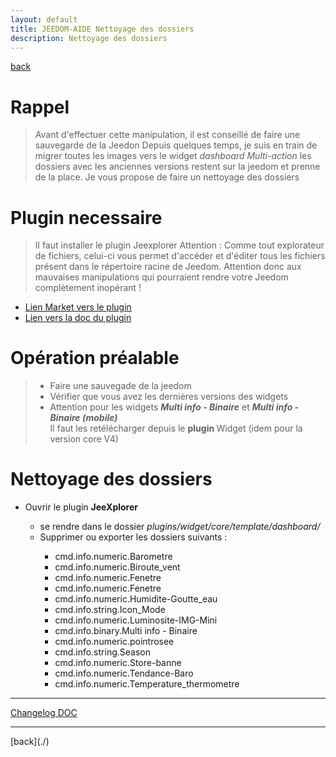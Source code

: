 ```yaml
---
layout: default
title: JEEDOM-AIDE Nettoyage des dossiers
description: Nettoyage des dossiers
---
```

[back](./)
# Rappel 
<blockquote>
Avant d'effectuer cette manipulation, il est conseillé de faire une sauvegarde de la Jeedon
Depuis quelques temps, je suis en train de migrer toutes les images vers le widget <i>dashboard Multi-action</i> les dossiers avec les anciennes versions restent sur la jeedom et prenne de la place.
Je vous propose de faire un nettoyage des dossiers

</blockquote>

# Plugin necessaire
<blockquote>
Il faut installer le plugin Jeexplorer
    Attention : Comme tout explorateur de fichiers, celui-ci vous permet d'accéder et d'éditer tous les fichiers présent dans le répertoire racine de Jeedom. Attention donc aux mauvaises manipulations qui pourraient rendre votre Jeedom complètement inopérant !
</blockquote>
<ul>
    <li><a href="https://www.jeedom.com/market/index.php?v=d&p=market&type=plugin&categorie=programming&&name=JeeXplorer">Lien Market vers le plugin</a></li>
    <li><a href="https://kiboost.github.io/jeedom_docs/plugins/jeexplorer/fr_FR/">Lien vers la doc du plugin</a></li>
    
</ul>

# Opération préalable
<blockquote>
    <ul>
        <li>Faire une sauvegade de la jeedom</li>
        <li>Vérifier que vous avez les dernières versions des widgets</li>
        <li>Attention pour les widgets <i><b>Multi info - Binaire</b></i> et <i><b>Multi info - Binaire (mobile)</b></i></li> Il faut les retélécharger depuis le <b>plugin </b> Widget (idem pour la version core V4)
    </ul>
</blockquote>

# Nettoyage des dossiers
<ul>
    <li>Ouvrir le plugin <b>JeeXplorer</b></li>
    <ul>
        <li>se rendre dans le dossier <i>plugins/widget/core/template/dashboard/</i></li>
        <li>Supprimer ou exporter les dossiers suivants :</li>
        <ul>
            <li>cmd.info.numeric.Barometre</li>
            <li>cmd.info.numeric.Biroute_vent</li>
            <li>cmd.info.numeric.Fenetre</li>
            <li>cmd.info.numeric.Fenetre</li>
            <li>cmd.info.numeric.Humidite-Goutte_eau</li>
            <li>cmd.info.string.Icon_Mode</li>
            <li>cmd.info.numeric.Luminosite-IMG-Mini</li>
            <li>cmd.info.binary.Multi info - Binaire</li>
            <li>cmd.info.numeric.pointrosee</li>
            <li>cmd.info.string.Season</li>
            <li>cmd.info.numeric.Store-banne</li>
            <li>cmd.info.numeric.Tendance-Baro</li>
            <li>cmd.info.numeric.Temperature_thermometre</li>
        </ul>
    </ul>
</ul>

<hr />
<dl>
    <a href="https://github.com/JEALG/JEEDOM-Widget_JAG-doc/commits/master">Changelog DOC</a>
</dl>
<hr />
[back](./)
